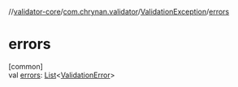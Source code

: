 //[validator-core](../../../index.md)/[com.chrynan.validator](../index.md)/[ValidationException](index.md)/[errors](errors.md)

# errors

[common]\
val [errors](errors.md): [List](https://kotlinlang.org/api/latest/jvm/stdlib/kotlin.collections/-list/index.html)&lt;[ValidationError](../-validation-error/index.md)&gt;

